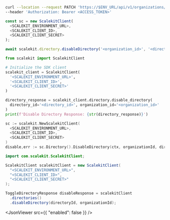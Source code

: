 <CodeWithHeader method="patch" endpoint="/api/v1/organizations/{organization_id}/directories/{id}:disable">
<Tabs groupId="tech-stack" querystring>
<TabItem value="curl" label="cURL">

```bash showLineNumbers
curl --location --request PATCH 'https://$ENV_URL/api/v1/organizations/{organizations_id}/directories/{directory_id}:disable'\
--header 'Authorization: Bearer <ACCESS_TOKEN>'
```

</TabItem>
<TabItem value="nodejs" label="Node.js">

```js showLineNumbers
const sc = new ScalekitClient(
  <SCALEKIT_ENVIRONMENT_URL>,
  <SCALEKIT_CLIENT_ID>,
  <SCALEKIT_CLIENT_SECRET>
);

await scalekit.directory.disableDirectory('<organization_id>', '<directory_id>');
```

</TabItem>
<TabItem value="py" label="Python">

```python showLineNumbers
from scalekit import ScalekitClient

# Initialize the SDK client
scalekit_client = ScalekitClient(
  '<SCALEKIT_ENVIRONMENT_URL>',
  '<SCALEKIT_CLIENT_ID>',
  '<SCALEKIT_CLIENT_SECRET>'
)

directory_response = scalekit_client.directory.disable_directory(
  directory_id='<directory_id>', organization_id='<organization_id>'
)
print(f'Disable Directory Response: {str(directory_response)}')
```

</TabItem>
<TabItem value="golang" label="Go">

```go showLineNumbers
sc := scalekit.NewScalekitClient(
  <SCALEKIT_ENVIRONMENT_URL>,
  <SCALEKIT_CLIENT_ID>,
  <SCALEKIT_CLIENT_SECRET>
)
disable,err := sc.Directory().DisableDirectory(ctx, organizationId, directoryId)
```

</TabItem>

<TabItem value="java" label="Java">

```java showLineNumbers
import com.scalekit.ScalekitClient;

ScalekitClient scalekitClient = new ScalekitClient(
  "<SCALEKIT_ENVIRONMENT_URL>",
  "<SCALEKIT_CLIENT_ID>",
  "<SCALEKIT_CLIENT_SECRET>"
);

ToggleDirectoryResponse disableResponse = scalekitClient
  .directories()
  .disableDirectory(directoryId, organizationId);

```

</TabItem>

</Tabs>
</CodeWithHeader>
<CodeWithHeader title="Response">

<JsonViewer src={{
  "enabled": false
}} />

</CodeWithHeader>
